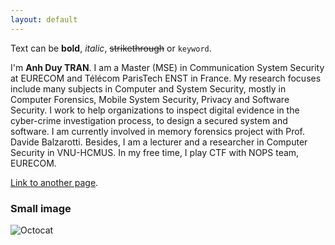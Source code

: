 ```yaml
---
layout: default
---
```


Text can be **bold**, _italic_, ~~strikethrough~~ or `keyword`.

I'm **Anh Duy TRAN**. I am a Master (MSE) in Communication System Security at EURECOM and Télécom ParisTech ENST in France. My research focuses include many subjects in Computer and System Security, mostly in Computer Forensics, Mobile System Security, Privacy and Software Security. I work to help organizations to inspect digital evidence in the cyber-crime investigation process, to design a secured system and software. I am currently involved in memory forensics project with Prof. Davide Balzarotti. Besides, I am a lecturer and a researcher in Computer Security in VNU-HCMUS. In my free time, I play CTF with NOPS team, EURECOM. 

[Link to another page](./another-page.html).


### Small image

![Octocat](https://github.githubassets.com/images/icons/emoji/octocat.png)



